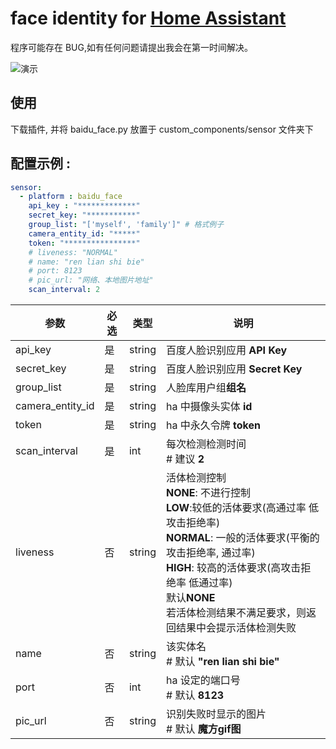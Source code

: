 # face identity for [Home Assistant](https://home-assistant.io)  

程序可能存在 BUG,如有任何问题请提出我会在第一时间解决。
    
![演示](https://raw.githubusercontent.com/Caffreyfans/baidu_identity/master/gif/demo.gif)

## 使用
下载插件, 并将 baidu_face.py 放置于 custom_components/sensor 文件夹下

## 配置示例 :
```YAML
sensor:
  - platform : baidu_face
    api_key : "*************"
    secret_key: "***********"
    group_list: "['myself', 'family']" # 格式例子
    camera_entity_id: "*****"    
    token: "****************"
    # liveness: "NORMAL"
    # name: "ren lian shi bie"
    # port: 8123
    # pic_url: "网络、本地图片地址"
    scan_interval: 2
```

| 参数 | 必选 | 类型 | 说明 |
|---|---|---|---|
| api_key | 是 | string | 百度人脸识别应用 **API Key** |
| secret_key | 是 | string | 百度人脸识别应用 **Secret Key** |
| group_list | 是 | string | 人脸库用户组**组名** |
| camera_entity_id | 是 | string | ha 中摄像头实体 **id** |
| token | 是 | string | ha 中永久令牌 **token** |
| scan_interval | 是 | int | 每次检测检测时间<br> # 建议 **2**|
| liveness | 否 | string | 活体检测控制 <br> **NONE**: 不进行控制 <br> **LOW**:较低的活体要求(高通过率 低攻击拒绝率) <br> **NORMAL**: 一般的活体要求(平衡的攻击拒绝率, 通过率) <br> **HIGH**: 较高的活体要求(高攻击拒绝率 低通过率) <br> 默认**NONE** <br> 若活体检测结果不满足要求，则返回结果中会提示活体检测失败 |
| name | 否 | string | 该实体名 <br> # 默认 **"ren lian shi bie"**|
| port | 否 | int | ha 设定的端口号 <br> # 默认 **8123**|
| pic_url | 否 | string | 识别失败时显示的图片 <br> # 默认 **魔方gif图** |
